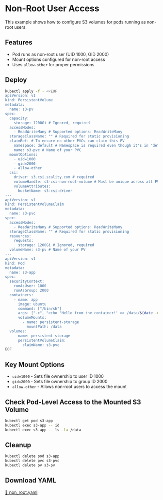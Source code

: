 # Non-Root User Access

This example shows how to configure S3 volumes for pods running as non-root users.

## Features

- Pod runs as non-root user (UID 1000, GID 2000)
- Mount options configured for non-root access
- Uses `allow-other` for proper permissions

## Deploy

```bash
kubectl apply -f - <<EOF
apiVersion: v1
kind: PersistentVolume
metadata:
  name: s3-pv
spec:
  capacity:
    storage: 1200Gi # Ignored, required
  accessModes:
    - ReadWriteMany # Supported options: ReadWriteMany
  storageClassName: "" # Required for static provisioning
  claimRef: # To ensure no other PVCs can claim this PV
    namespace: default # Namespace is required even though it's in "default" namespace.
    name: s3-pvc # Name of your PVC
  mountOptions:
    - uid=1000
    - gid=2000
    - allow-other
  csi:
    driver: s3.csi.scality.com # required
    volumeHandle: s3-csi-non-root-volume # Must be unique across all PVs
    volumeAttributes:
      bucketName: s3-csi-driver
---
apiVersion: v1
kind: PersistentVolumeClaim
metadata:
  name: s3-pvc
spec:
  accessModes:
    - ReadWriteMany # Supported options: ReadWriteMany
  storageClassName: "" # Required for static provisioning
  resources:
    requests:
      storage: 1200Gi # Ignored, required
  volumeName: s3-pv # Name of your PV
---
apiVersion: v1
kind: Pod
metadata:
  name: s3-app
spec:
  securityContext:
    runAsUser: 1000
    runAsGroup: 2000
  containers:
    - name: app
      image: ubuntu
      command: ["/bin/sh"]
      args: ["-c", "echo 'Hello from the container!' >> /data/$(date -u).txt; tail -f /dev/null"]
      volumeMounts:
        - name: persistent-storage
          mountPath: /data
  volumes:
    - name: persistent-storage
      persistentVolumeClaim:
        claimName: s3-pvc
EOF
```

## Key Mount Options

- `uid=1000` - Sets file ownership to user ID 1000
- `gid=2000` - Sets file ownership to group ID 2000  
- `allow-other` - Allows non-root users to access the mount

## Check Pod-Level Access to the Mounted S3 Volume

```bash
kubectl get pod s3-app
kubectl exec s3-app -- id
kubectl exec s3-app -- ls -la /data
```

## Cleanup

```bash
kubectl delete pod s3-app
kubectl delete pvc s3-pvc
kubectl delete pv s3-pv
```

## Download YAML

[📁 non_root.yaml](assets/non_root.yaml)
